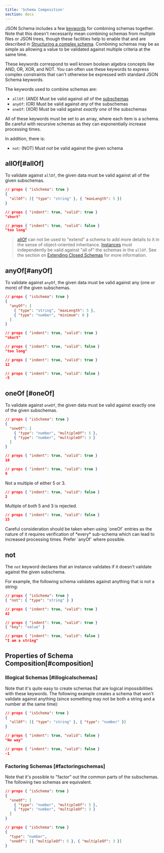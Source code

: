 ```yaml
---
title: 'Schema Composition'
section: docs
---
```


<Keywords label="schema composition" />

JSON Schema includes a few [keywords](../../learn/glossary#keyword) for combining schemas together. Note
that this doesn\'t necessarily mean combining schemas from multiple
files or JSON trees, though these facilities help to enable that and are
described in [Structuring a complex schema](../../understanding-json-schema/structuring). Combining schemas may be as
simple as allowing a value to be validated against multiple criteria at
the same time.

These keywords correspond to well known boolean algebra concepts like
AND, OR, XOR, and NOT. You can often use these keywords to express
complex constraints that can\'t otherwise be expressed with standard
JSON Schema keywords.

The keywords used to combine schemas are:

- `allOf`: (AND) Must be valid against _all_ of the [subschemas](../../learn/glossary#subschema)
- `anyOf`: (OR) Must be valid against _any_ of the subschemas
- `oneOf`: (XOR) Must be valid against _exactly one_ of the
  subschemas

All of these keywords must be set to an array, where each item is a
schema. Be careful with recursive schemas as they can exponentially increase processing times.

In addition, there is:

- `not`: (NOT) Must _not_ be valid against the given schema

<Keywords label="single: allOf single: schema composition; allOf" />

## allOf[#allOf]

To validate against `allOf`, the given data must be valid against all of the given subschemas.

```json
// props { "isSchema": true }
{
  "allOf": [{ "type": "string" }, { "maxLength": 5 }]
}
```

```json
// props { "indent": true, "valid": true }
"short"
```

```json
// props { "indent": true, "valid": false }
"too long"
```

> [allOf](#allof) can not be used to \"extend\" a schema to add more
> details to it in the sense of object-oriented inheritance. [Instances](../../learn/glossary#instance)
> must independently be valid against \"all of\" the schemas in the
> `allOf`. See the section on [Extending Closed Schemas](../../understanding-json-schema/reference/object#extending) for more
> information.

<Keywords label="single: anyOf single: schema composition; anyOf" />

## anyOf[#anyOf]

To validate against `anyOf`, the given data must be valid against any
(one or more) of the given subschemas.

```json
// props { "isSchema": true }
{
  "anyOf": [
    { "type": "string", "maxLength": 5 },
    { "type": "number", "minimum": 0 }
  ]
}
```

```json
// props { "indent": true, "valid": true }
"short"
```

```json
// props { "indent": true, "valid": false }
"too long"
```

```json
// props { "indent": true, "valid": true }
12
```

```json
// props { "indent": true, "valid": false }
-5
```

<Keywords label="single: oneOf single: schema composition; oneOf" />

## oneOf [#oneOf]

To validate against `oneOf`, the given data must be valid against
exactly one of the given subschemas.

```json
// props { "isSchema": true }
{
  "oneOf": [
    { "type": "number", "multipleOf": 5 },
    { "type": "number", "multipleOf": 3 }
  ]
}
```

```json
// props { "indent": true, "valid": true }
10
```

```json
// props { "indent": true, "valid": true }
9
```

Not a multiple of either 5 or 3.

```json
// props { "indent": true, "valid": false }
2
```

Multiple of _both_ 5 and 3 is rejected.

```json
// props { "indent": true, "valid": false }
15
```

<Warning>
Careful consideration should be taken when using `oneOf` entries as the nature of it requires verification of *every* sub-schema which can lead to increased processing times. Prefer `anyOf` where possible.
</Warning>

<Keywords label="single: not single: schema composition; not" />

## not

The `not` keyword declares that an instance validates if it doesn\'t
validate against the given subschema.

For example, the following schema validates against anything that is not
a string:

```json
// props { "isSchema": true }
{ "not": { "type": "string" } }
```

```json
// props { "indent": true, "valid": true }
42
```

```json
// props { "indent": true, "valid": true }
{ "key": "value" }
```

```json
// props { "indent": true, "valid": false }
"I am a string"
```

<Keywords label="single: not single: schema composition; subschema independence" />

## Properties of Schema Composition[#composition]

### Illogical Schemas [#illogicalschemas]

Note that it\'s quite easy to create schemas that are logical
impossibilities with these keywords. The following example creates a
schema that won\'t validate against anything (since something may not be
both a string and a number at the same time):

```json
// props { "isSchema": true }
{
  "allOf": [{ "type": "string" }, { "type": "number" }]
}
```

```json
// props { "indent": true, "valid": false }
"No way"
```

```json
// props { "indent": true, "valid": false }
-1
```

### Factoring Schemas [#factoringschemas]

Note that it\'s possible to \"factor\" out the common parts of the
subschemas. The following two schemas are equivalent.

```json
// props { "isSchema": true }
{
  "oneOf": [
    { "type": "number", "multipleOf": 5 },
    { "type": "number", "multipleOf": 3 }
  ]
}
```

```json
// props { "isSchema": true }
{
  "type": "number",
  "oneOf": [{ "multipleOf": 5 }, { "multipleOf": 3 }]
}
```
